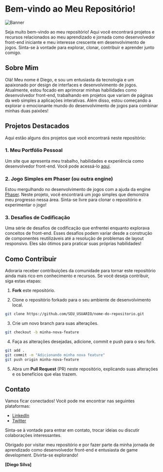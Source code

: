 # Bem-vindo ao Meu Repositório!

![Banner](link_para_sua_imagem_banner.png) <!-- link da sua imagem banner -->

Seja muito bem-vindo ao meu repositório! Aqui você encontrará projetos e recursos relacionados ao meu aprendizado e jornada como desenvolvedor front-end iniciante e meu interesse crescente em desenvolvimento de jogos. Sinta-se à vontade para explorar, clonar, contribuir e aprender junto comigo.

## Sobre Mim

Olá! Meu nome é Diego, e sou um entusiasta da tecnologia e um apaixonado por design de interfaces e desenvolvimento de jogos. Atualmente, estou focado em aprimorar minhas habilidades como desenvolvedor front-end, trabalhando em projetos que variam de páginas da web simples a aplicações interativas. Além disso, estou começando a explorar o emocionante mundo do desenvolvimento de jogos para combinar minhas duas paixões!

## Projetos Destacados

Aqui estão alguns dos projetos que você encontrará neste repositório:

### 1. Meu Portfólio Pessoal

Um site que apresenta meu trabalho, habilidades e experiência como desenvolvedor front-end. Você pode acessá-lo [aqui](link_para_seu_portfolio).

### 2. Jogo Simples em Phaser (ou outra engine)

Estou mergulhando no desenvolvimento de jogos com a ajuda da engine [Phaser](https://phaser.io/). Neste projeto, você encontrará um jogo simples que demonstra meu progresso nessa área. Sinta-se livre para clonar o repositório e experimentar o jogo!

### 3. Desafios de Codificação

Uma série de desafios de codificação que enfrentei enquanto explorava conceitos de front-end. Esses desafios podem variar desde a construção de componentes reutilizáveis até a resolução de problemas de layout responsivo. Eles são ótimos para praticar suas próprias habilidades!

## Como Contribuir

Adoraria receber contribuições da comunidade para tornar este repositório ainda mais rico em conhecimento e recursos. Se você deseja contribuir, siga estas etapas:

1. **Fork** este repositório.

2. Clone o repositório forkado para o seu ambiente de desenvolvimento local.

```bash
git clone https://github.com/SEU_USUARIO/nome-do-repositorio.git
```

3. Crie um novo branch para suas alterações.

```bash
git checkout -b minha-nova-feature
```

4. Faça as alterações desejadas, adicione, commit e push para o seu fork.

```bash
git add .
git commit -m "Adicionando minha nova feature"
git push origin minha-nova-feature
```

5. Abra um **Pull Request** (PR) neste repositório, explicando suas alterações e os benefícios que elas trazem.

## Contato

Vamos ficar conectados! Você pode me encontrar nas seguintes plataformas:

- [LinkedIn](link_para_seu_linkedin)
- [Twitter](link_para_seu_twitter)


Sinta-se à vontade para entrar em contato, trocar ideias ou discutir colaborações interessantes.

Obrigado por visitar meu repositório e por fazer parte da minha jornada de aprendizado como desenvolvedor front-end e entusiasta de game development. Divirta-se explorando!

**[Diego Silva]**

